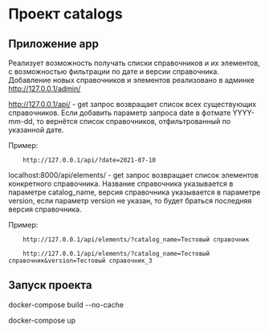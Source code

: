 # Проект catalogs

## Приложение app 

Реализует возможность получать списки справочников и их элементов, 
с возможностью фильтрации по дате и версии справочника.
Добавление новых справочников и элементов реализовано в админке http://127.0.0.1/admin/

http://127.0.0.1/api/ - get запрос возвращает список всех существующих справочников. 
Если добавить параметр запроса date в фотмате YYYY-mm-dd, то вернётся список справочников,
отфильтрованный по указанной дате. 

Пример: 

        http://127.0.0.1/api/?date=2021-07-10

localhost:8000/api/elements/ - get запрос возвращает список элементов конкретного справочника. Название справочника 
указывается в параметре catalog_name, версия справочника указывается в параметре version, если параметр 
version не указан, то будет браться последняя версия справочника.

Пример:
       
        http://127.0.0.1/api/elements/?catalog_name=Тестовый справочник

        http://127.0.0.1/api/elements/?catalog_name=Тестовый справочник&version=Тестовый справочник_3

## Запуск проекта
docker-compose build --no-cache

docker-compose up

[comment]: <> (Создание образа проекта:)

[comment]: <> (sudo docker build --tag catalogs-docker .)

[comment]: <> (Запуск образа:)

[comment]: <> (sudo docker run --publish 8000:8000 catalogs-docker)

[comment]: <> (В запущенном контейнере выполнить команду создания пользователя:)

[comment]: <> (sudo docker exec -it {id-контейнера} python manage.py createsuperuser)


